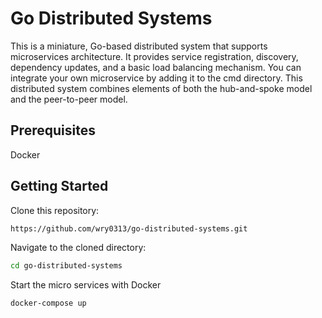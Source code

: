 # Go Distributed Systems

This is a miniature, Go-based distributed system that supports microservices architecture. It provides service registration, discovery, dependency updates, and a basic load balancing mechanism. You can integrate your own microservice by adding it to the cmd directory. This distributed system combines elements of both the hub-and-spoke model and the peer-to-peer model.
## Prerequisites
Docker

## Getting Started
Clone this repository:
``` bash
https://github.com/wry0313/go-distributed-systems.git
```
Navigate to the cloned directory:
``` bash
cd go-distributed-systems
```
Start the micro services with Docker
``` bash
docker-compose up
```
